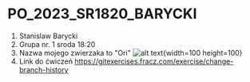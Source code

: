 # PO_2023_SR1820_BARYCKI
1.  Stanislaw Barycki
2.  Grupa nr. 1 sroda 18:20
3.  Nazwa mojego zwierzaka to "Ori" ![alt text](https://static.wikia.nocookie.net/oriandtheblindforest/images/d/da/InventoryDashIcon.png/revision/latest?cb=20171107165115){width=100 height=100}
4.  Link do ćwiczeń https://gitexercises.fracz.com/exercise/change-branch-history
